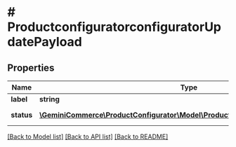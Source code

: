 # # ProductconfiguratorconfiguratorUpdatePayload


## Properties


Name | Type | Description | Notes
------------ | ------------- | ------------- | -------------
**label**| **string** |   | [optional]
**status**| [**\GeminiCommerce\ProductConfigurator\Model\ProductconfiguratorconfiguratorStatus**](ProductconfiguratorconfiguratorStatus.md) |  for more information please, see Model/ProductconfiguratorconfiguratorStatus.php  | [optional]


[[Back to Model list]](../../README.md#models) [[Back to API list]](../../README.md#endpoints) [[Back to README]](../../README.md)